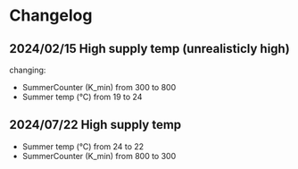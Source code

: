 # Changelog

## 2024/02/15 High supply temp (unrealisticly high)
changing:
 
  - SummerCounter (K_min) from 300 to 800
  - Summer temp (°C) from 19 to 24

## 2024/07/22 High supply temp

- Summer temp (°C) from 24 to 22
- SummerCounter (K_min) from 800 to 300